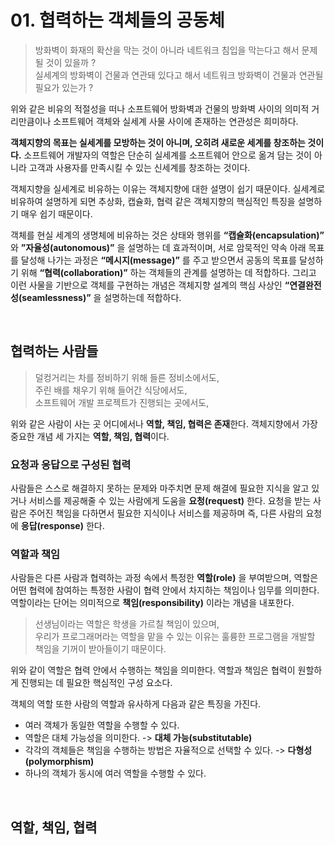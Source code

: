 # 01. 협력하는 객체들의 공동체
> 방화벽이 화재의 확산을 막는 것이 아니라 네트워크 침입을 막는다고 해서 문제될 것이 있을까 ?  
> 실세계의 방화벽이 건물과 연관돼 있다고 해서 네트워크 방화벽이 건물과 연관될 필요가 있는가 ?

위와 같은 비유의 적절성을 떠나 소프트웨어 방화벽과 건물의 방화벽 사이의
의미적 거리만큼이나 소프트웨어 객체와 실세계 사물 사이에 존재하는 연관성은 희미하다.

**객체지향의 목표는 실세계를 모방하는 것이 아니며, 오히려 새로운 세계를 창조하는 것이다.**
소프트웨어 개발자의 역할은 단순히 실세계를 소프트웨어 안으로 옮겨 담는 것이 아니라 고객과 사용자를 만족시킬 수 있는 신세계를 창조하는 것이다.

객체지향을 실세계로 비유하는 이유는 객체지향에 대한 설명이 쉽기 때문이다. 
실세계로 비유하여 설명하게 되면 추상화, 캡슐화, 협력 같은 객체지향의 핵심적인 특징을 설명하기 매우 쉽기 때문이다.

객체를 현실 세계의 생명체에 비유하는 것은 상태와 행위를 **“캡슐화(encapsulation)”** 와 **”자율성(autonomous)”** 을 설명하는 데 효과적이며, 
서로 암묵적인 약속 아래 목표를 달성해 나가는 과정은 **“메시지(message)”** 를 주고 받으면서 공동의 목표를 달성하기 위해 **“협력(collaboration)”** 하는 객체들의 관계를 설명하는 데 적합하다. 
그리고 이런 사물을 기반으로 객체를 구현하는 개념은 객체지향 설계의 핵심 사상인 **“연결완전성(seamlessness)”** 을 설명하는데 적합하다.

<br>

## 협력하는 사람들
> 덜컹거리는 차를 정비하기 위해 들른 정비소에서도,  
> 주린 배를 채우기 위해 들어간 식당에서도,  
> 소프트웨어 개발 프로젝트가 진행되는 곳에서도,

위와 같은 사람이 사는 곳 어디에서나 **역할, 책임, 협력은 존재**한다. 
객체지향에서 가장 중요한 개념 세 가지는 **역할, 책임, 협력**이다.

### 요청과 응답으로 구성된 협력
사람들은 스스로 해결하지 못하는 문제와 마주치면 문제 해결에 필요한 지식을 알고 있거나 서비스를 제공해줄 수 있는 사람에게 도움을 **요청(request)** 한다.
요청을 받는 사람은 주어진 책임을 다하면서 필요한 지식이나 서비스를 제공하며 즉, 다른 사람의 요청에 **응답(response)** 한다.

### 역할과 책임
사람들은 다른 사람과 협력하는 과정 속에서 특정한 **역할(role)** 을 부여받으며,
역할은 어떤 협력에 참여하는 특정한 사람이 협력 안에서 차지하는 책임이나 임무를 의미한다. 
역할이라는 단어는 의미적으로 **책임(responsibility)** 이라는 개념을 내포한다. 

> 선생님이라는 역할은 학생을 가르칠 책임이 있으며,  
> 우리가 프로그래머라는 역할을 맡을 수 있는 이유는 훌륭한 프로그램을 개발할 책임을 기꺼이 받아들이기 때문이다.

위와 같이 역할은 협력 안에서 수행하는 책임을 의미한다.
역할과 책임은 협력이 원할하게 진행되는 데 필요한 핵심적인 구성 요소다.

객체의 역할 또한 사람의 역할과 유사하게 다음과 같은 특징을 가진다.
- 여러 객체가 동일한 역할을 수행할 수 있다.
- 역할은 대체 가능성을 의미한다. -> **대체 가능(substitutable)**
- 각각의 객체들은 책임을 수행하는 방법은 자율적으로 선택할 수 있다. -> **다형성(polymorphism)**
- 하나의 객체가 동시에 여러 역할을 수행할 수 있다.

<br>

## 역할, 책임, 협력